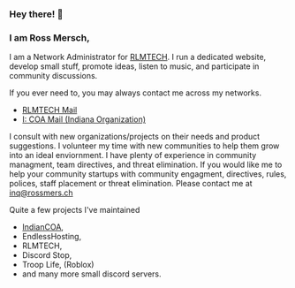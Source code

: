 ### Hey there! 👋
### I am Ross Mersch,

I am a Network Administrator for [RLMTECH](https://rlmtech.xyz). I run a dedicated website, develop small stuff, promote ideas, listen to music, and participate in community discussions.

If you ever need to, you may always contact me across my networks.

* [RLMTECH Mail](mailto:inq@rossmers.ch)
* [I: COA Mail (Indiana Organization)](mailto:ross@indianacoa.com)


I consult with new organizations/projects on their needs and product suggestions. I volunteer my time with new communities to help them grow into an ideal enviornment. I have plenty of experience in community managment, team directives, and threat elimination. If you would like me to help your community startups with community engagment, directives, rules, polices, staff placement or threat elimination. Please contact me at [inq@rossmers.ch](mailto:inq@rossmers.ch)



Quite a few projects I've maintained
* [IndianCOA](https://indianacoa.com),
* EndlessHosting,
* RLMTECH,
* Discord Stop,
* Troop Life, (Roblox)
* and many more small discord servers.

